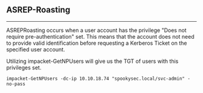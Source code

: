## ASREP-Roasting

---

ASREPRoasting occurs when a user account has the privilege "Does not require pre-authentication" set.
This means that the account does not need to provide valid identification before requesting a 
Kerberos Ticket on the specified user account.


Utilizing impacket-GetNPUsers will give us the TGT of users with this privileges set.

```
impacket-GetNPUsers -dc-ip 10.10.18.74 "spookysec.local/svc-admin" -no-pass
```

